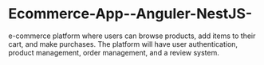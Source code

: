 # Ecommerce-App--Anguler-NestJS-
e-commerce platform where users can browse products, add items to their cart, and make purchases. The platform will have user authentication, product management, order management, and a review system.
